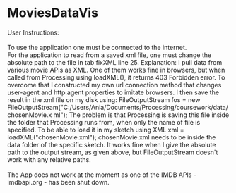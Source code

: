 MoviesDataVis
=============

User Instructions:<br/>
<br/>
To use the application one must be connected to the internet.<br/>
For the application to read from a saved xml file, one must change the absolute path to the file in tab fixXML line 25. Explanation: I pull data from various movie APIs as XML. One of them works fine in browsers, but when called from Processing using loadXML(), it returns 403 Forbidden error. To overcome that I constructed my own url connection method that changes user-agent and http.agent properties to imitate browsers. I then save the result in the xml file on my disk using: FileOutputStream fos = new FileOutputStream("C:/Users/Ania/Documents/Processing/coursework/data/chosenMovie.x ml"); The problem is that Processing is saving this file inside the folder that Processing runs from, when only the name of file is specified. To be able to load it in my sketch using XML xml = loadXML("chosenMovie.xml"); chosenMovie.xml needs to be inside the data folder of the specific sketch. It works fine when I give the absolute path to the output stream, as given above, but FileOutputStream doesn't work with any relative paths.<br/>
<br/>
The App does not work at the moment as one of the IMDB APIs - imdbapi.org - has been shut down.
